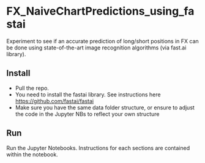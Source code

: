 # FX_NaiveChartPredictions_using_fastai
Experiment to see if an accurate prediction of long/short positions in FX can be done using state-of-the-art image recognition algorithms (via fast.ai library).

## Install

- Pull the repo.
- You need to install the fastai library. See instructions here <https://github.com/fastai/fastai>
- Make sure you have the same data folder structure, or ensure to adjust the code in the Jupyter NBs to reflect your own structure

## Run

Run the Jupyter Notebooks. Instructions for each sections are contained within the notebook.

